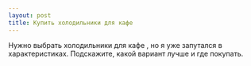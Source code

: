 ```yaml
---
layout: post 
title: Купить холодильники для кафе 
--- 
```

Нужно выбрать холодильники для кафе , но я уже запутался в характеристиках. Подскажите, какой вариант лучше и где покупать.